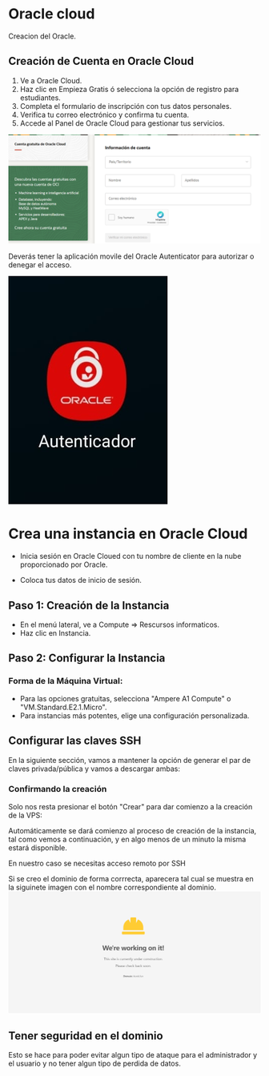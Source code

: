 # Oracle cloud

Creacion del Oracle.

## Creación de Cuenta en Oracle Cloud
1. Ve a Oracle Cloud.
2. Haz clic en Empieza Gratis ó selecciona la opción de registro para estudiantes.
3. Completa el formulario de inscripción con tus datos personales.
4. Verifica tu correo electrónico y confirma tu cuenta.
5. Accede al Panel de Oracle Cloud para gestionar tus servicios.

![screen](https://github.com/Snapshotss/Snapshotss.github.io/blob/main/Oracle%20Cloud/Oracle.png)

Deverás tener la aplicación movile del Oracle Autenticator para autorizar o denegar el acceso.

![screen](https://github.com/Snapshotss/Snapshotss.github.io/blob/main/Oracle%20Cloud/Oraclemov.jpeg)

# Crea una instancia en Oracle Cloud
* Inicia sesión en Oracle Cloued con tu nombre de cliente en la nube proporcionado por Oracle.

* Coloca tus datos de inicio de sesión.

## Paso 1: Creación de la Instancia
* En el menú lateral, ve a Compute ⇒ Rescursos informaticos.
* Haz clic en Instancia.

## Paso 2: Configurar la Instancia
### Forma de la Máquina Virtual:
* Para las opciones gratuitas, selecciona "Ampere A1 Compute" o "VM.Standard.E2.1.Micro".
* Para instancias más potentes, elige una configuración personalizada.
## Configurar las claves SSH
En la siguiente sección, vamos a mantener la opción de generar el par de claves privada/pública y vamos a descargar ambas:

### Confirmando la creación
Solo nos resta presionar el botón "Crear" para dar comienzo a la creación de la VPS:

Automáticamente se dará comienzo al proceso de creación de la instancia, tal como vemos a continuación, y en algo menos de un minuto la misma estará disponible.

En nuestro caso se necesitas acceso remoto por SSH

Si se creo el dominio de forma corrrecta, aparecera tal cual se muestra en la siguinete imagen con el nombre correspondiente al dominio.
![screen](https://github.com/Snapshotss/Snapshotss.github.io/blob/main/Oracle%20Cloud/Dominio.png)

## Tener seguridad en el dominio
Esto se hace para poder evitar algun tipo de ataque para el administrador y el usuario y no tener algun tipo de perdida de datos.
